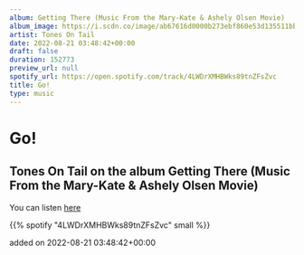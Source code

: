 ```yaml
---
album: Getting There (Music From the Mary-Kate & Ashely Olsen Movie)
album_image: https://i.scdn.co/image/ab67616d0000b273ebf860e53d135511bbf76f74
artist: Tones On Tail
date: 2022-08-21 03:48:42+00:00
draft: false
duration: 152773
preview_url: null
spotify_url: https://open.spotify.com/track/4LWDrXMHBWks89tnZFsZvc
title: Go!
type: music
---
```



# Go!

## Tones On Tail on the album Getting There (Music From the Mary-Kate & Ashely Olsen Movie)

You can listen [here](https://open.spotify.com/track/4LWDrXMHBWks89tnZFsZvc)

{{% spotify "4LWDrXMHBWks89tnZFsZvc" small %}}

added on 2022-08-21 03:48:42+00:00
